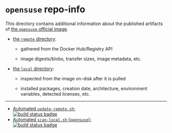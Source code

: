 # `opensuse` repo-info

This directory contains additional information about the published artifacts of [the `opensuse` official image](https://hub.docker.com/_/opensuse/).

-	[the `remote` directory](remote/):

	-	gathered from the Docker Hub/Registry API

	-	image digests/blobs, transfer sizes, image metadata, etc.

-	[the `local` directory](local/):

	-	inspected from the image on-disk after it is pulled

	-	installed packages, creation date, architecture, environment variables, detected licenses, etc.

---

-	[Automated `update-remote.sh`:  
	![build status badge](https://doi-janky.infosiftr.net/job/repo-info/job/remote/badge/icon)](https://doi-janky.infosiftr.net/job/repo-info/job/remote/)
-	[Automated `scan-local.sh` (`opensuse`):  
	![build status badge](https://doi-janky.infosiftr.net/job/repo-info/job/local/job/opensuse/badge/icon)](https://doi-janky.infosiftr.net/job/repo-info/job/local/job/opensuse)
